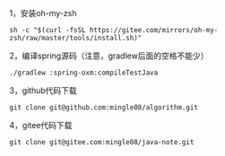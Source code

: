 1，安装oh-my-zsh
```
sh -c "$(curl -fsSL https://gitee.com/mirrors/oh-my-zsh/raw/master/tools/install.sh)"
```

2，编译spring源码（注意，gradlew后面的空格不能少）
```
./gradlew :spring-oxm:compileTestJava
```

3，github代码下载
```
git clone git@github.com:mingle08/algorithm.git
```

4，gitee代码下载
```
git clone git@gitee.com:mingle08/java-note.git
```

